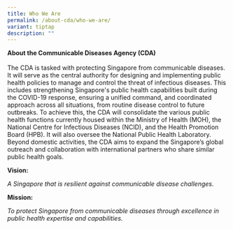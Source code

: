 ```yaml
---
title: Who We Are
permalink: /about-cda/who-we-are/
variant: tiptap
description: ""
---
```

<p><strong>About the  Communicable Diseases Agency (CDA)</strong>
<br>
<br>The CDA is tasked with protecting Singapore from communicable diseases.
It will serve as the central authority for designing and implementing public
health policies to manage and control the threat of infectious diseases.
This includes strengthening Singapore's public health capabilities built
during the COVID-19 response, ensuring a unified command, and coordinated
approach across all situations, from routine disease control to future
outbreaks. To achieve this, the CDA will consolidate the various public
health functions currently housed within the Ministry of Health (MOH),
the National Centre for Infectious Diseases (NCID), and the Health Promotion
Board (HPB). It will also oversee the National Public Health Laboratory.
Beyond domestic activities, the CDA aims to expand the Singapore’s global
outreach and collaboration with international partners who share similar
public health goals.</p>
<p><strong>Vision:</strong>
</p>
<p><em>A Singapore that is resilient against communicable disease challenges.</em>
</p>
<p><strong>Mission: </strong>
</p>
<p><em>To protect Singapore from communicable diseases through excellence in public health expertise and capabilities.</em>
</p>
<p></p>
<p></p>
<h3></h3>
<p></p>
